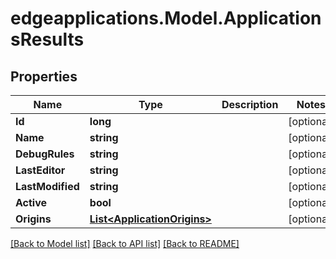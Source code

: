 # edgeapplications.Model.ApplicationsResults

## Properties

Name | Type | Description | Notes
------------ | ------------- | ------------- | -------------
**Id** | **long** |  | [optional] 
**Name** | **string** |  | [optional] 
**DebugRules** | **string** |  | [optional] 
**LastEditor** | **string** |  | [optional] 
**LastModified** | **string** |  | [optional] 
**Active** | **bool** |  | [optional] 
**Origins** | [**List&lt;ApplicationOrigins&gt;**](ApplicationOrigins.md) |  | [optional] 

[[Back to Model list]](../README.md#documentation-for-models) [[Back to API list]](../README.md#documentation-for-api-endpoints) [[Back to README]](../README.md)

